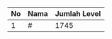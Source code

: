 | No | Nama            | Jumlah Level |
|----|-----------------|--------------|
| 1  | #    |    1745        |
